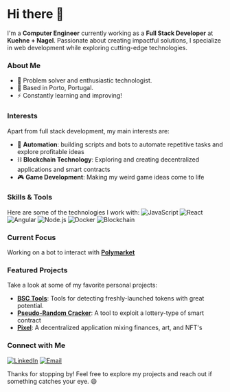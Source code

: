 # Hi there 👋

I'm a **Computer Engineer** currently working as a **Full Stack Developer** at **Kuehne + Nagel**. Passionate about creating impactful solutions, I specialize in web development while exploring cutting-edge technologies.

### About Me
- 🔧 Problem solver and enthusiastic technologist.
- 📏 Based in Porto, Portugal.
- ⚡ Constantly learning and improving!

### Interests
Apart from full stack development, my main interests are:
- 🤖 **Automation**: building scripts and bots to automate repetitive tasks and explore profitable ideas
- ⛓️ **Blockchain Technology**: Exploring and creating decentralized applications and smart contracts
- 🎮 **Game Development**: Making my weird game ideas come to life 

### Skills & Tools
Here are some of the technologies I work with:
![JavaScript](https://img.shields.io/badge/-JavaScript-F7DF1E?logo=javascript&logoColor=black&style=flat) ![React](https://img.shields.io/badge/-React-61DAFB?logo=react&logoColor=black&style=flat) ![Angular](https://img.shields.io/badge/-Angular-DD0031?style=flat-square&logo=angular&logoColor=white) ![Node.js](https://img.shields.io/badge/-Node.js-339933?logo=node.js&logoColor=white&style=flat) ![Docker](https://img.shields.io/badge/-Docker-2496ED?logo=docker&logoColor=white&style=flat) ![Blockchain](https://img.shields.io/badge/-Blockchain-121D33?logo=blockchaindotcom&logoColor=white&style=flat)

### Current Focus
Working on a bot to interact with [**Polymarket**](https://polymarket.com/)

### Featured Projects
Take a look at some of my favorite personal projects:
- [**BSC Tools**](https://github.com/Minskyy/CoinSniper): Tools for detecting freshly-launched tokens with great potential.
- [**Pseudo-Random Cracker**](https://github.com/Minskyy/PseudoRandomCracker): A tool to exploit a lottery-type of smart contract
- [**Pixel**](https://github.com/Minskyy/pixel-web): A decentralized application mixing finances, art, and NFT's 

### Connect with Me
[![LinkedIn](https://img.shields.io/badge/-LinkedIn-blue?logo=linkedin&logoColor=white&style=flat)](https://www.linkedin.com/in/adrian0liveira/) [![Email](https://img.shields.io/badge/-Email-D14836?logo=gmail&logoColor=white&style=flat)](mailto:adrianooliv1994@gmail.com)

Thanks for stopping by! Feel free to explore my projects and reach out if something catches your eye. 😄




